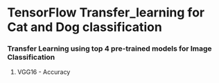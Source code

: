 # TensorFlow Transfer_learning for Cat and Dog classification

### Transfer Learning using top 4 pre-trained models for Image Classification

1. VGG16 - Accuracy


